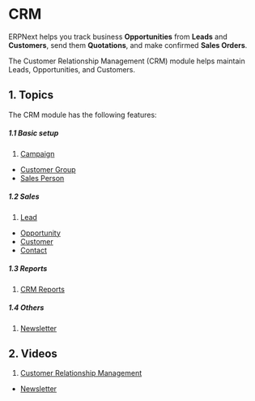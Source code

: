 <!-- add-breadcrumbs -->
<!-- title: CRM -->
# CRM

ERPNext helps you track business **Opportunities** from **Leads** and
**Customers**, send them **Quotations**, and make confirmed **Sales Orders**.

The Customer Relationship Management (CRM) module helps maintain Leads, Opportunities, and Customers.

## 1. Topics
The CRM module has the following features:

##### 1.1 Basic setup
1. [Campaign](/docs/user/manual/en/CRM/campaign)
- [Customer Group](/docs/user/manual/en/CRM/customer-group)
- [Sales Person](/docs/user/manual/en/CRM/sales-person)

##### 1.2 Sales
1. [Lead](/docs/user/manual/en/CRM/lead)
- [Opportunity](/docs/user/manual/en/CRM/opportunity)
- [Customer](/docs/user/manual/en/CRM/customer)
- [Contact](/docs/user/manual/en/CRM/contact)

##### 1.3 Reports
1. [CRM Reports](/docs/user/manual/en/CRM/crm_reports)

##### 1.4 Others
1. [Newsletter](/docs/user/manual/en/CRM/newsletter)

## 2. Videos
1. [Customer Relationship Management](/docs/user/videos/learn/lead-to-quotation.html)
- [Newsletter](/docs/user/videos/learn/newsletter.html)